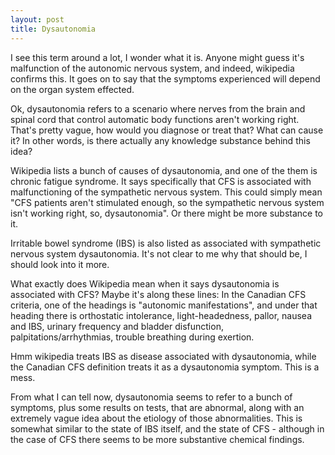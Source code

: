 ```yaml
---
layout: post
title: Dysautonomia 
---
```


I see this term around a lot, I wonder what it is. Anyone might guess it's malfunction of the autonomic nervous system, and indeed, wikipedia confirms this. It goes on to say that the symptoms experienced will depend on the organ system effected.

Ok, dysautonomia refers to a scenario where nerves from the brain and spinal cord that control automatic body functions aren't working right. That's pretty vague, how would you diagnose or treat that? What can cause it? In other words, is there actually any knowledge substance behind this idea?

Wikipedia lists a bunch of causes of dysautonomia, and one of the them is chronic fatigue syndrome. It says specifically that CFS is associated with malfunctioning of the sympathetic nervous system. This could simply mean "CFS patients aren't stimulated enough, so the sympathetic nervous system isn't working right, so, dysautonomia". Or there might be more substance to it.

Irritable bowel syndrome (IBS) is also listed as associated with sympathetic nervous system dysautonomia. It's not clear to me why that should be, I should look into it more.

What exactly does Wikipedia mean when it says dysautonomia is associated with CFS? Maybe it's along these lines: In the Canadian CFS criteria, one of the headings is "autonomic manifestations", and under that heading there is orthostatic intolerance, light-headedness, pallor, nausea and IBS, urinary frequency and bladder disfunction, palpitations/arrhythmias, trouble breathing during exertion.

Hmm wikipedia treats IBS as disease associated with dysautonomia, while the Canadian CFS definition treats it as a dysautonomia symptom. This is a mess.

From what I can tell now, dysautonomia seems to refer to a bunch of symptoms, plus some results on tests, that are abnormal, along with an extremely vague idea about the etiology of those abnormalities. This is somewhat similar to the state of IBS itself, and the state of CFS - although in the case of CFS there seems to be more substantive chemical findings.
